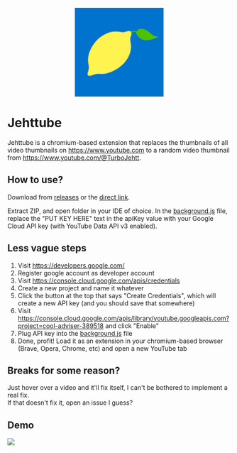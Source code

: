 <p align="center">
  <img width="200" height="200" src="https://github.com/GooglyBlox/jehttube/blob/main/src/icon.png?raw=true">
</p>

# Jehttube

Jehttube is a chromium-based extension that replaces the thumbnails of all video thumbnails on https://www.youtube.com to a random video thumbnail from https://www.youtube.com/@TurboJehtt. 



## How to use?

Download from [releases](https://github.com/GooglyBlox/jehttube/releases/tag/v1) or the [direct link](https://github.com/GooglyBlox/jehttube/files/12198598/Jehttube.zip).

Extract ZIP, and open folder in your IDE of choice. In the [background.js](https://github.com/GooglyBlox/jehttube/blob/main/src/background.js) file, replace the "PUT KEY HERE" text in the apiKey value with your Google Cloud API key (with YouTube Data API v3 enabled).

## Less vague steps
1. Visit https://developers.google.com/
2. Register google account as developer account
3. Visit https://console.cloud.google.com/apis/credentials
4. Create a new project and name it whatever
5. Click the button at the top that says "Create Credentials", which will create a new API key (and you should save that somewhere)
6. Visit https://console.cloud.google.com/apis/library/youtube.googleapis.com?project=cool-adviser-389518 and click "Enable"
7. Plug API key into the [background.js](https://github.com/GooglyBlox/jehttube/blob/main/src/background.js) file
8. Done, profit! Load it as an extension in your chromium-based browser (Brave, Opera, Chrome, etc) and open a new YouTube tab

## Breaks for some reason?
Just hover over a video and it'll fix itself, I can't be bothered to implement a real fix.  
If that doesn't fix it, open an issue I guess?

## Demo

![](https://github.com/GooglyBlox/jehttube/blob/main/jehttube.gif?raw=true)
